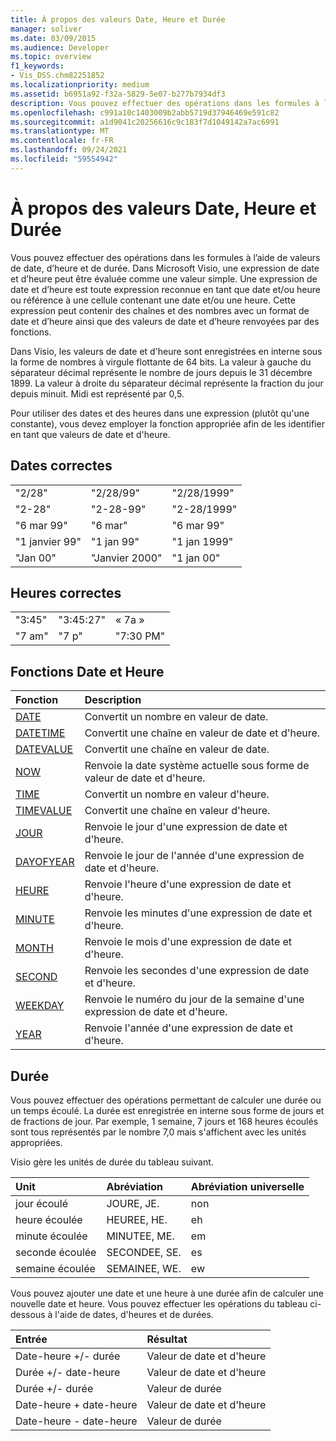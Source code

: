 ```yaml
---
title: À propos des valeurs Date, Heure et Durée
manager: soliver
ms.date: 03/09/2015
ms.audience: Developer
ms.topic: overview
f1_keywords:
- Vis_DSS.chm82251852
ms.localizationpriority: medium
ms.assetid: b6951a92-f32a-5829-5e07-b277b7934df3
description: Vous pouvez effectuer des opérations dans les formules à l’aide de valeurs de date, d’heure et de durée. Dans Microsoft Visio, une expression de date et d’heure peut être évaluée comme une valeur simple. Une expression de date et d’heure est toute expression reconnue en tant que date et/ou heure ou référence à une cellule contenant une date et/ou une heure. Cette expression peut contenir des chaînes et des nombres avec un format de date et d’heure ainsi que des valeurs de date et d’heure renvoyées par des fonctions.
ms.openlocfilehash: c991a10c1403009b2abb5719d37946469e591c82
ms.sourcegitcommit: a1d9041c20256616c9c183f7d1049142a7ac6991
ms.translationtype: MT
ms.contentlocale: fr-FR
ms.lasthandoff: 09/24/2021
ms.locfileid: "59554942"
---
```

# <a name="about-date-time-and-duration-values"></a>À propos des valeurs Date, Heure et Durée

Vous pouvez effectuer des opérations dans les formules à l’aide de valeurs de date, d’heure et de durée. Dans Microsoft Visio, une expression de date et d’heure peut être évaluée comme une valeur simple. Une expression de date et d’heure est toute expression reconnue en tant que date et/ou heure ou référence à une cellule contenant une date et/ou une heure. Cette expression peut contenir des chaînes et des nombres avec un format de date et d’heure ainsi que des valeurs de date et d’heure renvoyées par des fonctions.
  
Dans Visio, les valeurs de date et d'heure sont enregistrées en interne sous la forme de nombres à virgule flottante de 64 bits. La valeur à gauche du séparateur décimal représente le nombre de jours depuis le 31 décembre 1899. La valeur à droite du séparateur décimal représente la fraction du jour depuis minuit. Midi est représenté par 0,5.
  
Pour utiliser des dates et des heures dans une expression (plutôt qu'une constante), vous devez employer la fonction appropriée afin de les identifier en tant que valeurs de date et d'heure.
  
## <a name="valid-dates"></a>Dates correctes

||||
|:-----|:-----|:-----|
| "2/28"  <br/> | "2/28/99"  <br/> | "2/28/1999"  <br/> |
| "2-28"  <br/> | "2-28-99"  <br/> | "2-28/1999"  <br/> |
| "6 mar 99"  <br/> | "6 mar"  <br/> | "6 mar 99"  <br/> |
| "1 janvier 99"  <br/> | "1 jan 99"  <br/> | "1 jan 1999"  <br/> |
| "Jan 00"  <br/> | "Janvier 2000"  <br/> | "1 jan 00"  <br/> |
   
## <a name="valid-times"></a>Heures correctes

||||
|:-----|:-----|:-----|
| "3:45"  <br/> | "3:45:27"  <br/> | « 7a »  <br/> |
| "7 am"  <br/> | "7 p"  <br/> | "7:30 PM"  <br/> |
   
## <a name="date-and-time-functions"></a>Fonctions Date et Heure

|**Fonction**|**Description**|
|:-----|:-----|
|[DATE](date-function-visioshapesheet.md) <br/> | Convertit un nombre en valeur de date.  <br/> |
|[DATETIME](datetime-function.md) <br/> | Convertit une chaîne en valeur de date et d'heure.  <br/> |
|[DATEVALUE](datevalue-function-visioshapesheet.md) <br/> | Convertit une chaîne en valeur de date.  <br/> |
|[NOW](now-function-visioshapesheet.md) <br/> | Renvoie la date système actuelle sous forme de valeur de date et d'heure.  <br/> |
|[TIME](time-function-visioshapesheet.md) <br/> | Convertit un nombre en valeur d'heure.  <br/> |
|[TIMEVALUE](timevalue-function-visioshapesheet.md) <br/> | Convertit une chaîne en valeur d'heure.  <br/> |
|[JOUR](day-function-visioshapesheet.md) <br/> | Renvoie le jour d'une expression de date et d'heure.  <br/> |
|[DAYOFYEAR](dayofyear-function.md) <br/> | Renvoie le jour de l'année d'une expression de date et d'heure.  <br/> |
|[HEURE](hour-function-visioshapesheet.md) <br/> | Renvoie l'heure d'une expression de date et d'heure.  <br/> |
|[MINUTE](minute-function-visioshapesheet.md) <br/> | Renvoie les minutes d'une expression de date et d'heure.  <br/> |
|[MONTH](month-function-visioshapesheet.md) <br/> | Renvoie le mois d'une expression de date et d'heure.  <br/> |
|[SECOND](second-function-visioshapesheet.md) <br/> | Renvoie les secondes d'une expression de date et d'heure.  <br/> |
|[WEEKDAY](weekday-function-visioshapesheet.md) <br/> | Renvoie le numéro du jour de la semaine d'une expression de date et d'heure.  <br/> |
|[YEAR](year-function-visioshapesheet.md) <br/> | Renvoie l'année d'une expression de date et d'heure.  <br/> |
   
## <a name="duration"></a>Durée

Vous pouvez effectuer des opérations permettant de calculer une durée ou un temps écoulé. La durée est enregistrée en interne sous forme de jours et de fractions de jour. Par exemple, 1 semaine, 7 jours et 168 heures écoulés sont tous représentés par le nombre 7,0 mais s'affichent avec les unités appropriées.
  
Visio gère les unités de durée du tableau suivant.
  
|**Unit**|**Abréviation**|**Abréviation universelle**|
|:-----|:-----|:-----|
| jour écoulé  <br/> | JOURE, JE.  <br/> | non  <br/> |
| heure écoulée  <br/> | HEUREE, HE.  <br/> | eh  <br/> |
| minute écoulée  <br/> | MINUTEE, ME.  <br/> | em  <br/> |
| seconde écoulée  <br/> | SECONDEE, SE.  <br/> | es  <br/> |
| semaine écoulée  <br/> | SEMAINEE, WE.  <br/> | ew  <br/> |
   
Vous pouvez ajouter une date et une heure à une durée afin de calculer une nouvelle date et heure. Vous pouvez effectuer les opérations du tableau ci-dessous à l'aide de dates, d'heures et de durées.
  
|**Entrée**|**Résultat**|
|:-----|:-----|
| Date-heure +/- durée  <br/> | Valeur de date et d'heure  <br/> |
| Durée +/- date-heure  <br/> | Valeur de date et d'heure  <br/> |
| Durée +/- durée  <br/> | Valeur de durée  <br/> |
| Date-heure + date-heure  <br/> | Valeur de date et d'heure  <br/> |
| Date-heure - date-heure  <br/> | Valeur de durée  <br/> |
   

